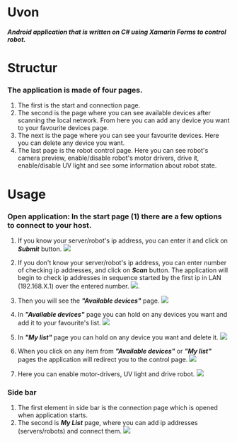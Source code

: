 # **Uvon**
**_Android application that is written on C# using Xamarin Forms to control robot._**

# Structur

### The application is made of four pages. 
1. The first is the start and connection page.
2. The second is the page where you can see available devices after scanning the local network. From here you can add any device you        want to your favourite devices page.
3. The next is the page where you can see your favourite devices. Here you can delete any device you want.
4. The last page is the robot control page. Here you can see robot's camera preview, enable/disable robot's motor drivers, drive it, enable/disable UV light and see some information about robot state.

# Usage
### Open application: In the start page (1) there are a few options to connect to your host. 
1. If you know your server/robot's ip address, you can enter it and click on **_Submit_** button.
![](https://github.com/mce-technical/Uvon/blob/master/Screenshots/submit.png)
2. If you don't know your server/robot's ip address, you can enter number of checking ip addresses, and click on **_Scan_** button. 
The application will begin to check ip addresses in sequence started by the first ip in LAN (192.168.X.1) over the entered number.
![](https://github.com/mce-technical/Uvon/blob/master/Screenshots/scan.png).

3. Then you will see the **_"Available devices"_** page.
![](https://github.com/mce-technical/Uvon/blob/master/Screenshots/available_devices.png)

4. In **_"Available devices"_** page you can hold on any devices you want and add it to your favourite's list.
![](https://github.com/mce-technical/Uvon/blob/master/Screenshots/add_device.png)

5. In **_"My list"_** page you can hold on any device you want and delete it. 
![](https://github.com/mce-technical/Uvon/blob/master/Screenshots/delete_from_list.png)

6. When you click on any item from **_"Available devices"_** or **_"My list"_** pages the application will redirect you to the control page.
![](https://github.com/mce-technical/Uvon/blob/master/Screenshots/control.png)

7. Here you can enable motor-drivers, UV light and drive robot.
![](https://github.com/mce-technical/Uvon/blob/master/Screenshots/control1.png)

### Side bar
1. The first element in side bar is the connection page which is opened when application starts.
2. The second is **_My List_** page, where you can add ip addresses (servers/robots) and connect them.
![](https://github.com/mce-technical/Uvon/blob/master/Screenshots/mylist.png)



